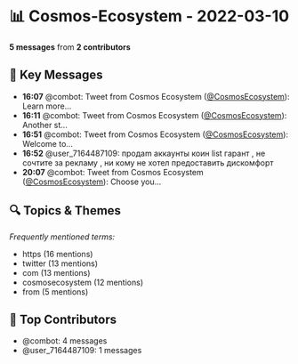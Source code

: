 # 📊 Cosmos-Ecosystem - 2022-03-10
**5 messages** from **2 contributors**

## 💬 Key Messages
- **16:07** @combot: Tweet from Cosmos Ecosystem ([@CosmosEcosystem](https://twitter.com/CosmosEcosystem)):
Learn more...
- **16:11** @combot: Tweet from Cosmos Ecosystem ([@CosmosEcosystem](https://twitter.com/CosmosEcosystem)):
Another st...
- **16:51** @combot: Tweet from Cosmos Ecosystem ([@CosmosEcosystem](https://twitter.com/CosmosEcosystem)):
Welcome to...
- **16:52** @user_7164487109: пpодam аккаунты коин list гарант , не сочтите за рекламу , ни кому не хотел предоставить дискомфорт
- **20:07** @combot: Tweet from Cosmos Ecosystem ([@CosmosEcosystem](https://twitter.com/CosmosEcosystem)):
Choose you...

## 🔍 Topics & Themes
*Frequently mentioned terms:*
- https (16 mentions)
- twitter (13 mentions)
- com (13 mentions)
- cosmosecosystem (12 mentions)
- from (5 mentions)

## 👥 Top Contributors
- @combot: 4 messages
- @user_7164487109: 1 messages